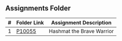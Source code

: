 ##  Assignments Folder

|   #   | Folder Link | Assignment Description |
| :---: | ----------- | ---------------------- |
|   1    | [P10055](https://github.com/asaiahL9/4883-PT-Logan/tree/main/Assignments/P10055)|  Hashmat the Brave Warrior|

